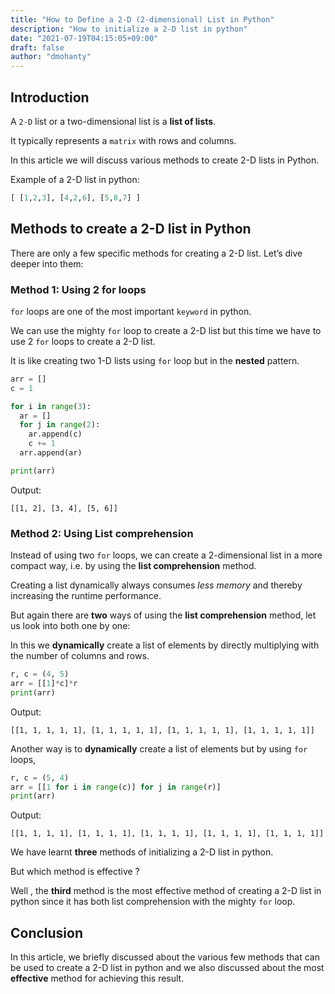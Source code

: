 ```yaml
---
title: "How to Define a 2-D (2-dimensional) List in Python"
description: "How to initialize a 2-D list in python"
date: "2021-07-19T04:15:05+09:00"
draft: false
author: "dmohanty"
---
```


## Introduction

A `2-D` list or a two-dimensional list is a **list of lists**.

It typically represents a `matrix` with rows and columns.

In this article we will discuss various methods to create 2-D lists in Python.

Example of a 2-D list in python:

```python
[ [1,2,3], [4,2,6], [5,8,7] ]
```

## Methods to create a 2-D list in Python

There are only a few specific methods for creating a 2-D list. 
Let’s dive deeper into them:


### Method 1: Using 2 for loops

`for` loops are one of the most important `keyword` in python. 

We can use the mighty `for` loop to create a 2-D list but this time we have to use 2 `for` loops to create a 2-D list.

It is like creating two 1-D lists using `for` loop but in the **nested** pattern.

```python
arr = []
c = 1

for i in range(3):
  ar = []
  for j in range(2):
    ar.append(c)
    c += 1
  arr.append(ar)

print(arr)
```

Output:
```
[[1, 2], [3, 4], [5, 6]]
```

### Method 2: Using List comprehension

Instead of using two `for` loops, we can create a 2-dimensional list in a more compact way, i.e. by using the **list comprehension** method.

Creating a list dynamically always consumes *less memory* and thereby increasing the runtime performance.

But again there are **two** ways of using the **list comprehension** method, let us look into both one by one:

In this we **dynamically** create a list of elements by directly multiplying with the number of columns and rows.

```python
r, c = (4, 5)
arr = [[1]*c]*r
print(arr)
```

Output:
```
[[1, 1, 1, 1, 1], [1, 1, 1, 1, 1], [1, 1, 1, 1, 1], [1, 1, 1, 1, 1]]
```

Another way is to **dynamically** create a list of elements but by using `for` loops,

```python
r, c = (5, 4)
arr = [[1 for i in range(c)] for j in range(r)]
print(arr)
```

Output:
```
[[1, 1, 1, 1], [1, 1, 1, 1], [1, 1, 1, 1], [1, 1, 1, 1], [1, 1, 1, 1]]
```

We have learnt **three** methods of initializing a 2-D list in python. 

But which method is effective ?

Well , the **third** method is the most effective method of creating a 2-D list in python since it has both list comprehension with the mighty `for` loop.

## Conclusion

In this article, we briefly discussed about the various few methods that can be used to create a 2-D list in python and we also discussed about the most **effective** method for achieving this result. 